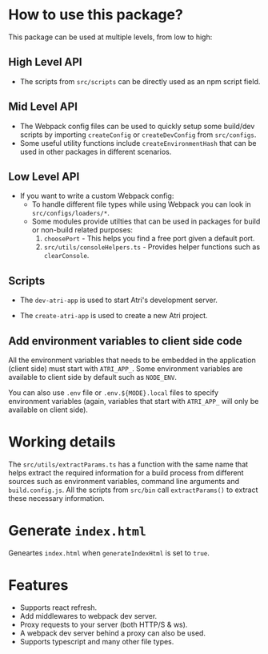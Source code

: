# How to use this package?

This package can be used at multiple levels, from low to high:

## High Level API

- The scripts from `src/scripts` can be directly used as an npm script field.

## Mid Level API

- The Webpack config files can be used to quickly setup some build/dev scripts by importing `createConfig` or `createDevConfig` from `src/configs`.
- Some useful utility functions include `createEnvironmentHash` that can be used in other packages in different scenarios.

## Low Level API

- If you want to write a custom Webpack config:
  - To handle different file types while using Webpack you can look in `src/configs/loaders/*`.
  - Some modules provide utilties that can be used in packages for build or non-build related purposes:
    1. `choosePort` - This helps you find a free port given a default port.
    2. `src/utils/consoleHelpers.ts` - Provides helper functions such as `clearConsole`.

## Scripts

- The `dev-atri-app` is used to start Atri's development server.

- The `create-atri-app` is used to create a new Atri project.

## Add environment variables to client side code

All the environment variables that needs to be embedded in the application (client side) must start with `ATRI_APP_`. Some environment variables are available to client side by default such as `NODE_ENV`.

You can also use `.env` file or `.env.${MODE}.local` files to specify environment variables (again, variables that start with `ATRI_APP_` will only be available on client side).

# Working details

The `src/utils/extractParams.ts` has a function with the same name that helps extract the required information for a build process from different sources such as environment variables, command line arguments and `build.config.js`. All the scripts from `src/bin` call `extractParams()` to extract these necessary information.

# Generate `index.html`

Geneartes `index.html` when `generateIndexHtml` is set to `true`.

# Features

- Supports react refresh.
- Add middlewares to webpack dev server.
- Proxy requests to your server (both HTTP/S & ws).
- A webpack dev server behind a proxy can also be used.
- Supports typescript and many other file types.
